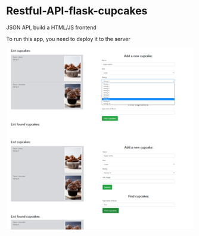 # Restful-API-flask-cupcakes

JSON API, build a HTML/JS frontend

To run this app, you need to deploy it to the server

<img src="https://raw.githubusercontent.com/Spartak-Belov-Floresku/img-jg/main/restful-cupcakes-1.png">

<img src="https://raw.githubusercontent.com/Spartak-Belov-Floresku/img-jg/main/restful-cupcakes-2.png">
